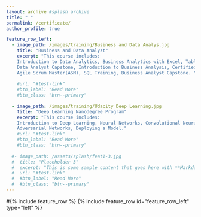 ```yaml
---
layout: archive #splash archive
title: " "
permalink: /certificate/
author_profile: true

feature_row_left:
  - image_path: /images/training/Business and Data Analys.jpg
    title: "Business and Data Analyst"
    excerpt: "This course includes:
    Introduction to Data Analytics, Business Analytics with Excel, Tableau Training, Power bi, Data Science with R Programing,
    Data Analyst Capstone, Introduction to Business Analysis, Certified Business Analysis Professional (CBAP) Certification,
    Agile Scrum Master(ASM), SQL Training, Business Analyst Capstone. "
    
    #url: "#test-link"
    #btn_label: "Read More"
    #btn_class: "btn--primary"
    
  - image_path: /images/training/Udacity Deep Learning.jpg
    title: "Deep Learning Nanodegree Program"
    excerpt: "This course includes:
    Introduction to Deep Learning, Neural Networks, Convolutional Neural Networks, Recurrent Neural Networks, Generative 
    Adversarial Networks, Deploying a Model."
    #url: "#test-link"
    #btn_label: "Read More"
    #btn_class: "btn--primary"
    
  #- image_path: /assets/splash/feat1-3.jpg
  #  title: "Placeholder 3"
  #  excerpt: "This is some sample content that goes here with **Markdown** formatting."
  #  url: "#test-link"
  #  #btn_label: "Read More"
  #  #btn_class: "btn--primary"
---
```


#{% include feature_row %}
{% include feature_row id="feature_row_left" type="left" %}
